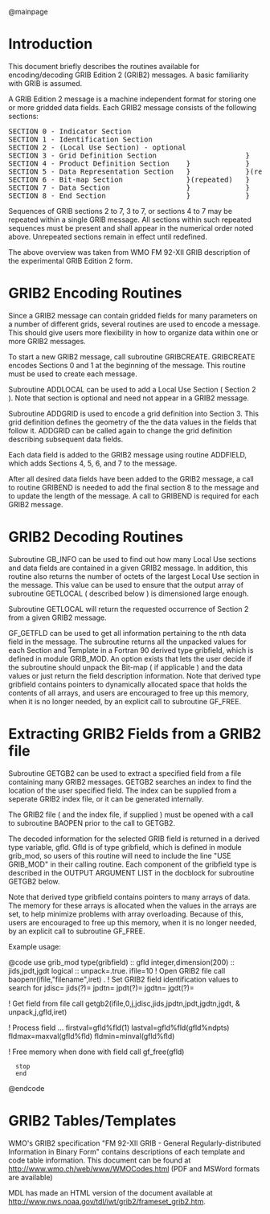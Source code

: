 @mainpage

# Introduction

This document briefly describes the routines available for encoding/decoding
GRIB Edition 2 (GRIB2) messages.  A basic familiarity with GRIB is assumed.

A GRIB Edition 2 message is a machine independent format for storing
one or more gridded data fields.  Each GRIB2 message consists of the 
following sections:

<pre>
SECTION 0 - Indicator Section
SECTION 1 - Identification Section
SECTION 2 - (Local Use Section) - optional                           }
SECTION 3 - Grid Definition Section                     }            }
SECTION 4 - Product Definition Section    }             }            }(repeated)
SECTION 5 - Data Representation Section   }             }(repeated)  }
SECTION 6 - Bit-map Section               }(repeated)   }            }
SECTION 7 - Data Section                  }             }            }
SECTION 8 - End Section                   }             }            }
</pre>

Sequences of GRIB sections 2 to 7, 3 to 7, or sections 4 to 7 may be repeated
within a single GRIB message.  All sections within such repeated sequences
must be present and shall appear in the numerical order noted above.
Unrepeated sections remain in effect until redefined.

The above overview was taken from WMO FM 92-XII GRIB description
of the experimental GRIB Edition 2 form.

# GRIB2 Encoding Routines

Since a GRIB2 message can contain gridded fields for many parameters on
a number of different grids, several routines are used to encode a message.
This should give users more flexibility in how to organize data
within one or more GRIB2 messages.

To start a new GRIB2 message, call subroutine GRIBCREATE.  GRIBCREATE 
encodes Sections 0 and 1 at the beginning of the message.  This routine 
must be used to create each message.

Subroutine ADDLOCAL can be used to add a Local Use Section ( Section 2 ).
Note that section is optional and need not appear in a GRIB2 message.

Subroutine ADDGRID is used to encode a grid definition into Section 3.
This grid definition defines the geometry of the the data values in the
fields that follow it.  ADDGRID can be called again to change the grid 
definition describing subsequent data fields.

Each data field is added to the GRIB2 message using routine ADDFIELD,
which adds Sections 4, 5, 6, and 7 to the message.

After all desired data fields have been added to the GRIB2 message, a
call to routine GRIBEND is needed to add the final section 8 to the
message and to update the length of the message.  A call to GRIBEND
is required for each GRIB2 message.

# GRIB2 Decoding Routines

Subroutine GB_INFO can be used to find out how many Local Use sections
and data fields are contained in a given GRIB2 message.  In addition,
this routine also returns the number of octets of the largest Local Use 
section in the message.  This value can be used to ensure that the 
output array of subroutine GETLOCAL ( described below ) is dimensioned
large enough.

Subroutine GETLOCAL will return the requested occurrence of Section 2
from a given GRIB2 message.  

GF_GETFLD can be used to get all information pertaining to the nth 
data field in the message.  The subroutine returns all the unpacked values
for each Section and Template in a Fortran 90 derived type gribfield,
which is defined in module GRIB_MOD.  An option exists that lets the
user decide if the subroutine should unpack the Bit-map ( if
applicable ) and the data values or just return the field description
information.
Note that derived type gribfield contains pointers to dynamically
allocated space that holds the contents of all arrays, and users are encouraged 
to free up this memory, when it is no longer needed, by an explicit call
to subroutine GF_FREE.

# Extracting GRIB2 Fields from a GRIB2 file

Subroutine GETGB2 can be used to extract a specified field from a file
containing many GRIB2 messages.  GETGB2 searches an index to find the 
location of the user specified field.  The index can be supplied from a
seperate GRIB2 index file, or it can be generated internally.

The GRIB2 file ( and the index file, if supplied ) must be opened with
a call to subroutine BAOPEN prior to the call to GETGB2.

The decoded information for the selected GRIB field is returned in a 
derived type variable, gfld.  Gfld is of type gribfield, which is defined
in module grib_mod, so users of this routine will need to include
the line "USE GRIB_MOD" in their calling routine.  Each component of the
gribfield type is described in the OUTPUT ARGUMENT LIST in the docblock
for subroutine GETGB2 below.

Note that derived type gribfield contains pointers to many arrays of data.  
The memory for these arrays is allocated when the values in the arrays 
are set, to help minimize problems with array overloading.  Because of this,
users are encouraged to free up this memory, when it is no longer
needed, by an explicit call to subroutine GF_FREE.

Example usage:

@code
      use grib_mod
      type(gribfield) :: gfld
      integer,dimension(200) :: jids,jpdt,jgdt
      logical :: unpack=.true.
      ifile=10
  ! Open GRIB2 file 
      call baopenr(ifile,"filename",iret)
      .
  ! Set GRIB2 field identification values to search for
      jdisc=
      jids(?)=
      jpdtn=
      jpdt(?)=
      jgdtn=
      jgdt(?)=

  ! Get field from file
      call getgb2(ifile,0,j,jdisc,jids,jpdtn,jpdt,jgdtn,jgdt,
     &            unpack,j,gfld,iret)

  ! Process field ...
      firstval=gfld%fld(1)
      lastval=gfld%fld(gfld%ndpts)
      fldmax=maxval(gfld%fld)
      fldmin=minval(gfld%fld)
      
  ! Free memory when done with field
      call gf_free(gfld)

      stop
      end
@endcode
      
# GRIB2 Tables/Templates

WMO's GRIB2 specification "FM 92-XII GRIB - General Regularly-distributed
Information in Binary Form" contains descriptions of each template
and code table information.  This document can be found at
http://www.wmo.ch/web/www/WMOCodes.html
(PDF and MSWord formats are available)

MDL has made an HTML version of the document available at
http://www.nws.noaa.gov/tdl/iwt/grib2/frameset_grib2.htm.

